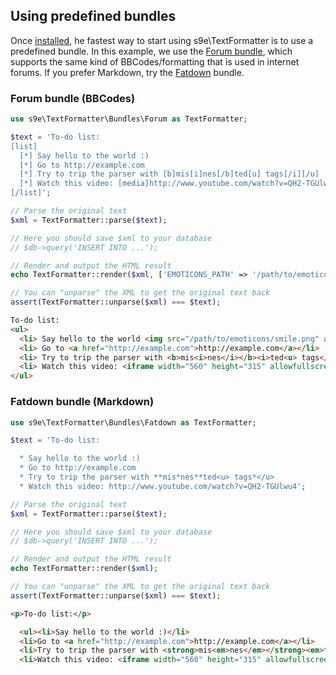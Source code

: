 <h2>Using predefined bundles</h2>

Once [installed](Installation.md), he fastest way to start using s9e\TextFormatter is to use a predefined bundle. In this example, we use the [Forum bundle](../../Bundles/Forum.md), which supports the same kind of BBCodes/formatting that is used in internet forums. If you prefer Markdown, try the [Fatdown](../../Bundles/Fatdown.md) bundle.

### Forum bundle (BBCodes)

```php
use s9e\TextFormatter\Bundles\Forum as TextFormatter;

$text = 'To-do list:
[list]
  [*] Say hello to the world :)
  [*] Go to http://example.com
  [*] Try to trip the parser with [b]mis[i]nes[/b]ted[u] tags[/i][/u]
  [*] Watch this video: [media]http://www.youtube.com/watch?v=QH2-TGUlwu4[/media]
[/list]';

// Parse the original text
$xml = TextFormatter::parse($text);

// Here you should save $xml to your database
// $db->query('INSERT INTO ...');

// Render and output the HTML result
echo TextFormatter::render($xml, ['EMOTICONS_PATH' => '/path/to/emoticons']);

// You can "unparse" the XML to get the original text back
assert(TextFormatter::unparse($xml) === $text);
```
```html
To-do list:
<ul>
  <li> Say hello to the world <img src="/path/to/emoticons/smile.png" alt=":)"></li>
  <li> Go to <a href="http://example.com">http://example.com</a></li>
  <li> Try to trip the parser with <b>mis<i>nes</i></b><i>ted<u> tags</u></i></li>
  <li> Watch this video: <iframe width="560" height="315" allowfullscreen="" frameborder="0" scrolling="no" src="//www.youtube.com/embed/QH2-TGUlwu4"></iframe></li>
</ul>
```

### Fatdown bundle (Markdown)

```php
use s9e\TextFormatter\Bundles\Fatdown as TextFormatter;

$text = 'To-do list:

  * Say hello to the world :)
  * Go to http://example.com
  * Try to trip the parser with **mis*nes**ted<u> tags*</u>
  * Watch this video: http://www.youtube.com/watch?v=QH2-TGUlwu4';

// Parse the original text
$xml = TextFormatter::parse($text);

// Here you should save $xml to your database
// $db->query('INSERT INTO ...');

// Render and output the HTML result
echo TextFormatter::render($xml);

// You can "unparse" the XML to get the original text back
assert(TextFormatter::unparse($xml) === $text);
```
```html
<p>To-do list:</p>

  <ul><li>Say hello to the world :)</li>
  <li>Go to <a href="http://example.com">http://example.com</a></li>
  <li>Try to trip the parser with <strong>mis<em>nes</em></strong><em>ted<u> tags</u></em></li>
  <li>Watch this video: <iframe width="560" height="315" allowfullscreen="" frameborder="0" scrolling="no" src="//www.youtube.com/embed/QH2-TGUlwu4"></iframe></li></ul>
```
